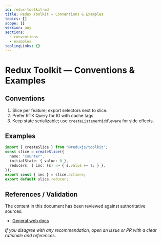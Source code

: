 ```yaml
---
id: redux-toolkit-md
title: Redux Toolkit — Conventions & Examples
topics: []
scope: []
version: any
sections:
  - conventions
  - examples
toolingLinks: {}
---
```

# Redux Toolkit — Conventions & Examples

## Conventions
1. Slice per feature; export selectors next to slice.
2. Prefer RTK Query for IO with cache tags.
3. Keep state serializable; use `createListenerMiddleware` for side effects.

## Examples
```ts
import { createSlice } from "@reduxjs/toolkit";
const slice = createSlice({
  name: "counter",
  initialState: { value: 0 },
  reducers: { inc: (s) => { s.value += 1; } },
});
export const { inc } = slice.actions;
export default slice.reducer;
```

## References / Validation

The content in this document has been reviewed against authoritative sources:
- [General web docs](https://developer.mozilla.org/)

_If you disagree with any recommendation, open an issue or PR with a clear rationale and references._

